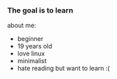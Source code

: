 ### The goal is to learn

about me:
- beginner
- 19 years old
- love linux
- minimalist 
- hate reading but want to learn :(
